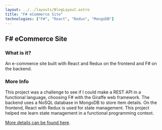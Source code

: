 ```yaml
---
layout: ../../layouts/BlogLayout.astro
title: "F# eCommerce Site"
technologies: ["F#", "React", "Redux", "MongoDB"]
---
```


## F# eCommerce Site

### What is it?

An e-commerce site built with React and Redux on the frontend and F# on the backend.

### More Info

This project was a challenge to see if I could make a REST API in a functional language, choosing F# with the Giraffe web framework. The backend uses a NoSQL database in MongoDB to store item details. On the frontend, React with Redux is used for state management. This project helped me learn state management in a functional programming context.

[More details can be found here](https://dayangrah.am/work/f-ecommerce-site).
